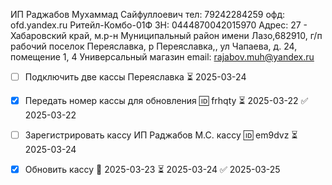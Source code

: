 ИП Раджабов Мухаммад Сайфуллоевич
тел: 79242284259
офд: ofd.yandex.ru
Ритейл-Комбо-01Ф  ЗН: 0444870042015970
Адрес: 27 - Хабаровский край, м.р-н Муниципальный район имени Лазо,682910, г/п рабочий поселок Переяславка, р Переяславка,, ул Чапаева, д. 24, помещение 1, 4
Универсальный магазин
email: rajabov.muh@yandex.ru

- [ ] Подключить две кассы Переяславка ⏳ 2025-03-24
- [x] Передать номер кассы для обновления 🆔 frhqty ⏳ 2025-03-22 ✅ 2025-03-22
- [ ] Зарегистрировать кассу ИП Раджабов М.С. кассу 🆔 em9dvz ⏳ 2025-03-24
- [x] Обновить  кассу 🛫 2025-03-23 ⏳ 2025-03-24 ✅ 2025-03-25

